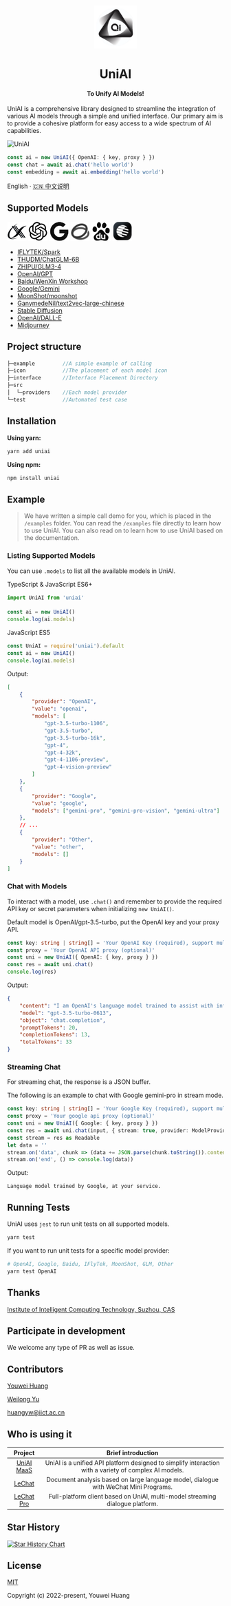 <!-- @format -->

<p align="center"><img src="./icon/logo.png" width="100px"></p>
<h1 align="center">UniAI</h1>
<h4 align="center">To Unify AI Models!</h4>

UniAI is a comprehensive library designed to streamline the integration of various AI models through a simple and unified interface. Our primary aim is to provide a cohesive platform for easy access to a wide spectrum of AI capabilities.

![UniAI](./example/uniaiexample.gif)

```typescript
const ai = new UniAI({ OpenAI: { key, proxy } })
const chat = await ai.chat('hello world')
const embedding = await ai.embedding('hello world')
```

English · [🇨🇳 中文说明](./README_CN.md)

## Supported Models

<p align="left">
<img src="./icon/xunfei.png" width="45px">
<img src="./icon/openai.png" width="45px">
<img src="./icon/google.png" width="45px">
<img src="./icon/zhipu.png" width="45px">
<img src="./icon/baidu.png" width="45px">
<img src="./icon/moon.png" width="45px">
</p>

-   [IFLYTEK/Spark](https://xinghuo.xfyun.cn)
-   [THUDM/ChatGLM-6B](https://github.com/THUDM/ChatGLM4)
-   [ZHIPU/GLM3-4](https://open.bigmodel.cn)
-   [OpenAI/GPT](https://platform.openai.com)
-   [Baidu/WenXin Workshop](https://cloud.baidu.com/product/wenxinworkshop)
-   [Google/Gemini](https://makersuite.google.com/app/)
-   [MoonShot/moonshot](https://platform.moonshot.cn/docs)
-   [GanymedeNil/text2vec-large-chinese](https://huggingface.co/GanymedeNil/text2vec-large-chinese)
-   [Stable Diffusion](https://github.com/AUTOMATIC1111/stable-diffusion-webui)
-   [OpenAI/DALL-E](https://platform.openai.com)
-   [Midjourney](https://github.com/novicezk/midjourney-proxy)

## Project structure

```javascript
├─example         //A simple example of calling
├─icon            //The placement of each model icon
├─interface       //Interface Placement Directory
├─src
│  └─providers    //Each model provider
└─test            //Automated test case
```

## Installation

**Using yarn:**

```bash
yarn add uniai
```

**Using npm:**

```bash
npm install uniai
```

## Example

> We have written a simple call demo for you, which is placed in the `/examples` folder. You can read the `/examples` file directly to learn how to use UniAI.
> You can also read on to learn how to use UniAI based on the documentation.

### Listing Supported Models

You can use `.models` to list all the available models in UniAI.

TypeScript & JavaScript ES6+

```typescript
import UniAI from 'uniai'

const ai = new UniAI()
console.log(ai.models)
```

JavaScript ES5

```javascript
const UniAI = require('uniai').default
const ai = new UniAI()
console.log(ai.models)
```

Output:

```json
[
    {
        "provider": "OpenAI",
        "value": "openai",
        "models": [
            "gpt-3.5-turbo-1106",
            "gpt-3.5-turbo",
            "gpt-3.5-turbo-16k",
            "gpt-4",
            "gpt-4-32k",
            "gpt-4-1106-preview",
            "gpt-4-vision-preview"
        ]
    },
    {
        "provider": "Google",
        "value": "google",
        "models": ["gemini-pro", "gemini-pro-vision", "gemini-ultra"]
    },
    // ...
    {
        "provider": "Other",
        "value": "other",
        "models": []
    }
]
```

### Chat with Models

To interact with a model, use `.chat()` and remember to provide the required API key or secret parameters when initializing `new UniAI()`.

Default model is OpenAI/gpt-3.5-turbo, put the OpenAI key and your proxy API.

```typescript
const key: string | string[] = 'Your OpenAI Key (required), support multi keys'
const proxy = 'Your OpenAI API proxy (optional)'
const uni = new UniAI({ OpenAI: { key, proxy } })
const res = await uni.chat()
console.log(res)
```

Output:

```json
{
    "content": "I am OpenAI's language model trained to assist with information.",
    "model": "gpt-3.5-turbo-0613",
    "object": "chat.completion",
    "promptTokens": 20,
    "completionTokens": 13,
    "totalTokens": 33
}
```

### Streaming Chat

For streaming chat, the response is a JSON buffer.

The following is an example to chat with Google gemini-pro in stream mode.

```typescript
const key: string | string[] = 'Your Google Key (required), support multi keys'
const proxy = 'Your google api proxy (optional)'
const uni = new UniAI({ Google: { key, proxy } })
const res = await uni.chat(input, { stream: true, provider: ModelProvider.Google, model: GoogleChatModel.GEM_PRO })
const stream = res as Readable
let data = ''
stream.on('data', chunk => (data += JSON.parse(chunk.toString()).content))
stream.on('end', () => console.log(data))
```

Output:

```
Language model trained by Google, at your service.
```

## Running Tests

UniAI uses `jest` to run unit tests on all supported models.

```bash
yarn test
```

If you want to run unit tests for a specific model provider:

```bash
# OpenAI, Google, Baidu, IFlyTek, MoonShot, GLM, Other
yarn test OpenAI
```

## Thanks

[Institute of Intelligent Computing Technology, Suzhou, CAS](http://iict.ac.cn/)

## Participate in development

We welcome any type of PR as well as issue.

## Contributors

[Youwei Huang](https://github.com/devilyouwei)

[Weilong Yu](https://github.com/mrkk1)

huangyw@iict.ac.cn

## Who is using it

|                       Project                       |                                          Brief introduction                                           |
| :-------------------------------------------------: | :---------------------------------------------------------------------------------------------------: |
| [UniAI MaaS](https://github.com/uni-openai/UniAI/)  | UniAI is a unified API platform designed to simplify interaction with a variety of complex AI models. |
| [LeChat](https://github.com/CAS-IICT/lechat-uniapp) |         Document analysis based on large language model, dialogue with WeChat Mini Programs.          |
|      [LeChat Pro](https://lechat.cas-ll.cn/#/)      |             Full-platform client based on UniAI, multi-model streaming dialogue platform.             |

## Star History

[![Star History Chart](https://api.star-history.com/svg?repos=devilyouwei/UniAI&type=Timeline)](https://star-history.com/#devilyouwei/UniAI&Timeline)

## License

[MIT](./LICENSE)

Copyright (c) 2022-present, Youwei Huang
